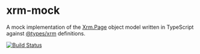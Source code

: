 # xrm-mock 
A mock implementation of the <a href="https://msdn.microsoft.com/en-gb/library/gg328474.aspx">Xrm.Page</a> object model written in TypeScript against <a href="https://github.com/DefinitelyTyped/DefinitelyTyped/tree/master/types/xrm">@types/xrm</a> definitions.

[![Build Status](https://travis-ci.org/camelCaseDave/xrm-mock.svg?branch=master)](https://travis-ci.org/camelCaseDave/xrm-mock)
